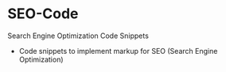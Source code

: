# SEO-Code
Search Engine Optimization Code Snippets

- Code snippets to implement markup for SEO (Search Engine Optimization)
